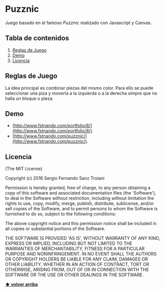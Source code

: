 # Puzznic
Juego basado en el famoso *Puzznic* realizado con Javascript y Canvas.

## Tabla de contenidos

  1. [Reglas de Juego](#Reglas-de-Juego)
  1. [Demo](#Demo)
  1. [Licencia](#license)

## Reglas de Juego

La idea principal es combinar piezas del mismo color. Para ello se puede seleccionar una piza y moverla a la izquierda o a la derecha simpre que no halla un bloque o pieza.

## Demo

* [http://www.fstnando.com/portfolio/8/](http://www.fstnando.com/portfolio/8/).
* [http://www.fstnando.com/puzznic/](http://www.fstnando.com/puzznic/).

## Licencia

(The MIT License)

Copyright (c) 2016 Sergio Fernando Sanz Troiani

Permission is hereby granted, free of charge, to any person obtaining
a copy of this software and associated documentation files (the
'Software'), to deal in the Software without restriction, including
without limitation the rights to use, copy, modify, merge, publish,
distribute, sublicense, and/or sell copies of the Software, and to
permit persons to whom the Software is furnished to do so, subject to
the following conditions:

The above copyright notice and this permission notice shall be
included in all copies or substantial portions of the Software.

THE SOFTWARE IS PROVIDED 'AS IS', WITHOUT WARRANTY OF ANY KIND,
EXPRESS OR IMPLIED, INCLUDING BUT NOT LIMITED TO THE WARRANTIES OF
MERCHANTABILITY, FITNESS FOR A PARTICULAR PURPOSE AND NONINFRINGEMENT.
IN NO EVENT SHALL THE AUTHORS OR COPYRIGHT HOLDERS BE LIABLE FOR ANY
CLAIM, DAMAGES OR OTHER LIABILITY, WHETHER IN AN ACTION OF CONTRACT,
TORT OR OTHERWISE, ARISING FROM, OUT OF OR IN CONNECTION WITH THE
SOFTWARE OR THE USE OR OTHER DEALINGS IN THE SOFTWARE.

**[⬆ volver arriba](#tabla-de-contenidos)**
